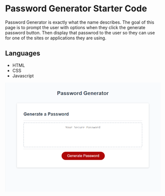 # Password Generator Starter Code

Password Generator is exactly what the name describes. The goal of this
page is to prompt the user with options when they click the generate password
button. Then display that passwrod to the user so they can use for one of the 
sites or applications they are using.

## Languages

* HTML
* CSS
* Javascript

![Page Screenshot](assets/password-gen-screenshot.png)
